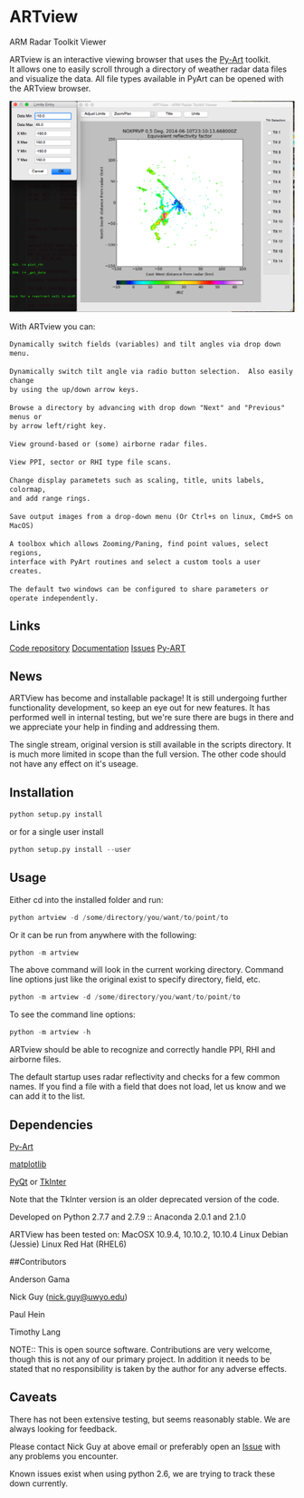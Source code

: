 ARTview
=======

ARM Radar Toolkit Viewer

ARTview is an interactive viewing browser that uses the [Py-Art](https://github.com/ARM-DOE/pyart) toolkit.  
It allows one to easily scroll through a directory of weather radar data files 
and visualize the data.  All file types available in PyArt can be opened with
the ARTview browser.

![Screenshot](https://github.com/nguy/artview/blob/master/ARTView_Screenshot.png)

With ARTview you can:

	Dynamically switch fields (variables) and tilt angles via drop down menu.
    
    Dynamically switch tilt angle via radio button selection.  Also easily change 
    by using the up/down arrow keys.
    
    Browse a directory by advancing with drop down "Next" and "Previous" menus or 
    by arrow left/right key.
    
    View ground-based or (some) airborne radar files.
    
    View PPI, sector or RHI type file scans.
    
    Change display parametets such as scaling, title, units labels, colormap,  
    and add range rings.
    
    Save output images from a drop-down menu (Or Ctrl+s on linux, Cmd+S on MacOS)
    
    A toolbox which allows Zooming/Paning, find point values, select regions,
    interface with PyArt routines and select a custom tools a user creates.
    
    The default two windows can be configured to share parameters or operate independently.
    
## Links
[Code repository](https://github.com/nguy/artview)
[Documentation](https://rawgit.com/nguy/artview/master/docs/build/html/index.html)
[Issues](https://github.com/nguy/artview/issues)
[Py-ART](https://github.com/ARM-DOE/pyart)
  
## News
ARTView has become and installable package!
It is still undergoing further functionality development, so keep an eye out for new
features.  It has performed well in internal testing, but we're sure there are bugs in
there and we appreciate your help in finding and addressing them.

The single stream, original version is still available in the scripts directory. It is 
much more limited in scope than the full version.
The other code should not have any effect on it's useage.

## Installation
```python
python setup.py install
```

or for a single user install
```python
python setup.py install --user
```

## Usage
Either cd into the installed folder and run:

```python
python artview -d /some/directory/you/want/to/point/to
```

Or it can be run from anywhere with the following:

```python
python -m artview
```

The above command will look in the current working directory. Command line options
just like the original exist to specify directory, field, etc.
```python
python -m artview -d /some/directory/you/want/to/point/to
```

To see the command line options:
```python
python -m artview -h
```

ARTview should be able to recognize and correctly handle PPI, RHI and airborne files.

The default startup uses radar reflectivity and checks for a few common names.
If you find a file with a field that does not load, let us know and we can add it
to the list.

## Dependencies
[Py-Art](https://github.com/ARM-DOE/pyart)

[matplotlib](http://matplotlib.org)

[PyQt](http://www.riverbankcomputing.co.uk/software/pyqt/intro) or [TkInter](https://wiki.python.org/moin/TkInter) 

Note that the TkInter version is an older deprecated version of the code.

Developed on Python 2.7.7 and 2.7.9 :: Anaconda 2.0.1 and 2.1.0

ARTView has been tested on:
MacOSX 10.9.4, 10.10.2, 10.10.4
Linux Debian (Jessie)
Linux Red Hat (RHEL6)

##Contributors

Anderson Gama

Nick Guy (nick.guy@uwyo.edu)

Paul Hein

Timothy Lang 

NOTE:: This is open source software.  Contributions are very welcome, though this is not any of our primary project.  In addition it needs to be stated that no responsibility is taken by the author for any adverse effects.

## Caveats
There has not been extensive testing, but seems reasonably stable.
We are always looking for feedback.

Please contact Nick Guy at above email or preferably open an [Issue](https://github.com/nguy/artview/issues) with any problems you encounter.

Known issues exist when using python 2.6, we are trying to track these down currently.


